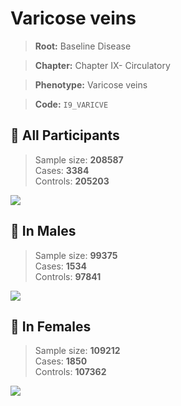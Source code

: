# Varicose veins

> **Root:** Baseline Disease  

> **Chapter:** Chapter IX- Circulatory  

> **Phenotype:** Varicose veins  

> **Code:** `I9_VARICVE`

## 🧪 All Participants  
> Sample size: **208587**  
> Cases: **3384**  
> Controls: **205203**
<img src="/Disease/Figures/ALL/Incidence/I9_VARICVE.png"/>
<CsvTable src="/Disease_Data/ALL/Incidence/COX_I9_VARICVE.csv" label="🔍 View full results" />

## 👨 In Males  
> Sample size: **99375**  
> Cases: **1534**  
> Controls: **97841**
<img src="/Disease/Figures/Male/Incidence/I9_VARICVE.png"/>
<CsvTable src="/Disease_Data/Male/Incidence/COX_I9_VARICVE.csv" label="🔍 View full results" />

## 👩 In Females  
> Sample size: **109212**  
> Cases: **1850**  
> Controls: **107362**
<img src="/Disease/Figures/Female/Incidence/I9_VARICVE.png"/>
<CsvTable src="/Disease_Data/Female/Incidence/COX_I9_VARICVE.csv" label="🔍 View full results" />
